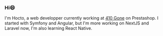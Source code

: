### Hi😄

I'm Hocto, a web developper currently working at <a href="https://www.410-gone.fr/">410 Gone</a> on Prestashop. I started with Symfony and Angular, but I'm more working on NextJS and Laravel now, I'm also learning React Native.

<!--
**HoctoPrism/HoctoPrism** is a ✨ _special_ ✨ repository because its `README.md` (this file) appears on your GitHub profile.

Here are some ideas to get you started:

- 🔭 I’m currently working on ...
- 🌱 I’m currently learning ...
- 👯 I’m looking to collaborate on ...
- 🤔 I’m looking for help with ...
- 💬 Ask me about ...
- 📫 How to reach me: ...
- 😄 Pronouns: ...
- ⚡ Fun fact: ...
-->
